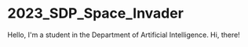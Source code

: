 # 2023_SDP_Space_Invader
Hello, I'm a student in the Department of Artificial Intelligence.
Hi, there!
